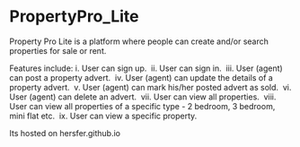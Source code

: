 # PropertyPro_Lite
Property Pro Lite is a platform where people can create and/or search properties for sale or rent. 


Features include:
  i. User can sign up. 
  ii. User can sign in. 
  iii. User (agent) can post a property advert. 
  iv. User (agent) can update the details of a property advert. 
  v. User (agent) can mark his/her posted advert as sold. 
  vi. User (agent) can delete an advert. 
  vii. User can view all properties. 
  viii. User can view all properties of a specific type - 2 bedroom, 3 bedroom, mini flat etc. 
  ix. User can view a specific property. 
  
  Its hosted on hersfer.github.io
